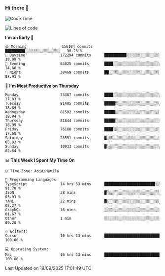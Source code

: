 ### Hi there 👋

<!--START_SECTION:waka-->
![Code Time](http://img.shields.io/badge/Code%20Time-6%2C279%20hrs%2016%20mins-blue)

![Lines of code](https://img.shields.io/badge/From%20Hello%20World%20I%27ve%20Written-145.6%20million%20lines%20of%20code-blue)

**I'm an Early 🐤** 

```text
🌞 Morning                156104 commits      █████████░░░░░░░░░░░░░░░░   36.23 % 
🌆 Daytime                172294 commits      ██████████░░░░░░░░░░░░░░░   39.99 % 
🌃 Evening                64025 commits       ████░░░░░░░░░░░░░░░░░░░░░   14.86 % 
🌙 Night                  38469 commits       ██░░░░░░░░░░░░░░░░░░░░░░░   08.93 % 
```
📅 **I'm Most Productive on Thursday** 

```text
Monday                   73387 commits       ████░░░░░░░░░░░░░░░░░░░░░   17.03 % 
Tuesday                  81405 commits       █████░░░░░░░░░░░░░░░░░░░░   18.89 % 
Wednesday                81592 commits       █████░░░░░░░░░░░░░░░░░░░░   18.94 % 
Thursday                 81844 commits       █████░░░░░░░░░░░░░░░░░░░░   18.99 % 
Friday                   76180 commits       ████░░░░░░░░░░░░░░░░░░░░░   17.68 % 
Saturday                 25551 commits       █░░░░░░░░░░░░░░░░░░░░░░░░   05.93 % 
Sunday                   10933 commits       █░░░░░░░░░░░░░░░░░░░░░░░░   02.54 % 
```


📊 **This Week I Spent My Time On** 

```text
🕑︎ Time Zone: Asia/Manila

💬 Programming Languages: 
TypeScript               14 hrs 53 mins      ███████████████████████░░   91.78 % 
JSON                     38 mins             █░░░░░░░░░░░░░░░░░░░░░░░░   03.93 % 
YAML                     22 mins             █░░░░░░░░░░░░░░░░░░░░░░░░   02.27 % 
GraphQL                  16 mins             ░░░░░░░░░░░░░░░░░░░░░░░░░   01.67 % 
Other                    1 min               ░░░░░░░░░░░░░░░░░░░░░░░░░   00.20 % 

🔥 Editors: 
Cursor                   16 hrs 13 mins      █████████████████████████   100.00 % 

💻 Operating System: 
Mac                      16 hrs 13 mins      █████████████████████████   100.00 % 
```


 Last Updated on 19/09/2025 17:01:49 UTC
<!--END_SECTION:waka-->


<!--
**rad182/rad182** is a ✨ _special_ ✨ repository because its `README.md` (this file) appears on your GitHub profile.

Here are some ideas to get you started:

- 🔭 I’m currently working on ...
- 🌱 I’m currently learning ...
- 👯 I’m looking to collaborate on ...
- 🤔 I’m looking for help with ...
- 💬 Ask me about ...
- 📫 How to reach me: ...
- 😄 Pronouns: ...
- ⚡ Fun fact: ...
-->
